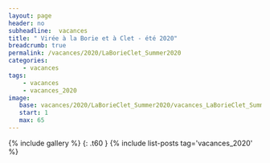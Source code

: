 ```yaml
---
layout: page
header: no
subheadline:  vacances
title: " Virée à la Borie et à Clet - été 2020"
breadcrumb: true
permalink: /vacances/2020/LaBorieClet_Summer2020
categories:
    - vacances
tags:
    - vacances
    - vacances_2020
image:
   base: vacances/2020/LaBorieClet_Summer2020/vacances_LaBorieClet_Summer2020
   start: 1
   max: 65
---
```

{% include gallery %}
{: .t60 }
{% include list-posts tag='vacances_2020' %}
